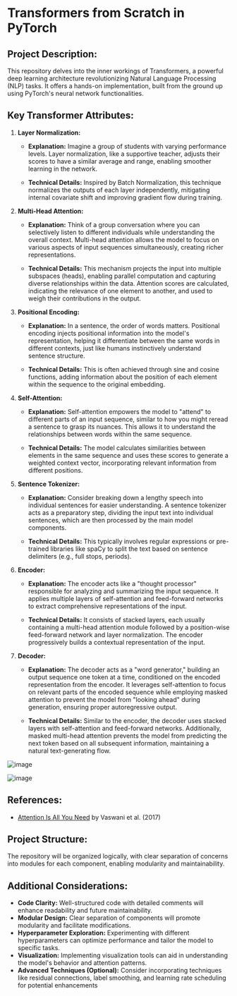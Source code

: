 # Transformers from Scratch in PyTorch

## Project Description:

This repository delves into the inner workings of Transformers, a powerful deep learning architecture revolutionizing Natural Language Processing (NLP) tasks. It offers a hands-on implementation, built from the ground up using PyTorch's neural network functionalities.

## Key Transformer Attributes:

1. **Layer Normalization:**

    - **Explanation:** Imagine a group of students with varying performance levels. Layer normalization, like a supportive teacher, adjusts their scores to have a similar average and range, enabling smoother learning in the network.
    
    - **Technical Details:** Inspired by Batch Normalization, this technique normalizes the outputs of each layer independently, mitigating internal covariate shift and improving gradient flow during training.

2. **Multi-Head Attention:**

    - **Explanation:** Think of a group conversation where you can selectively listen to different individuals while understanding the overall context. Multi-head attention allows the model to focus on various aspects of input sequences simultaneously, creating richer representations.
    
    - **Technical Details:** This mechanism projects the input into multiple subspaces (heads), enabling parallel computation and capturing diverse relationships within the data. Attention scores are calculated, indicating the relevance of one element to another, and used to weigh their contributions in the output.

3. **Positional Encoding:**

    - **Explanation:** In a sentence, the order of words matters. Positional encoding injects positional information into the model's representation, helping it differentiate between the same words in different contexts, just like humans instinctively understand sentence structure.
    
    - **Technical Details:** This is often achieved through sine and cosine functions, adding information about the position of each element within the sequence to the original embedding.

4. **Self-Attention:**

    - **Explanation:** Self-attention empowers the model to "attend" to different parts of an input sequence, similar to how you might reread a sentence to grasp its nuances. This allows it to understand the relationships between words within the same sequence.
    
    - **Technical Details:** The model calculates similarities between elements in the same sequence and uses these scores to generate a weighted context vector, incorporating relevant information from different positions.

5. **Sentence Tokenizer:**

    - **Explanation:** Consider breaking down a lengthy speech into individual sentences for easier understanding. A sentence tokenizer acts as a preparatory step, dividing the input text into individual sentences, which are then processed by the main model components.
    
    - **Technical Details:** This typically involves regular expressions or pre-trained libraries like spaCy to split the text based on sentence delimiters (e.g., full stops, periods).

6. **Encoder:**

    - **Explanation:** The encoder acts like a "thought processor" responsible for analyzing and summarizing the input sequence. It applies multiple layers of self-attention and feed-forward networks to extract comprehensive representations of the input.
    
    - **Technical Details:** It consists of stacked layers, each usually containing a multi-head attention module followed by a position-wise feed-forward network and layer normalization. The encoder progressively builds a contextual representation of the input.

7. **Decoder:**

    - **Explanation:** The decoder acts as a "word generator," building an output sequence one token at a time, conditioned on the encoded representation from the encoder. It leverages self-attention to focus on relevant parts of the encoded sequence while employing masked attention to prevent the model from "looking ahead" during generation, ensuring proper autoregressive output.
    
    - **Technical Details:** Similar to the encoder, the decoder uses stacked layers with self-attention and feed-forward networks. Additionally, masked multi-head attention prevents the model from predicting the next token based on all subsequent information, maintaining a natural text-generating flow.



![image](https://github.com/mcfatbeard57/TrasnformersFromScratch/assets/62231146/21bafbb6-46d2-4352-8d57-ec3dd74ef24f)

![image](https://github.com/mcfatbeard57/TrasnformersFromScratch/assets/62231146/bb58fe04-9cf9-449b-887f-ae8bcb412507)


## References:

- [Attention Is All You Need](https://arxiv.org/abs/1706.03762) by Vaswani et al. (2017)

## Project Structure:

The repository will be organized logically, with clear separation of concerns into modules for each component, enabling modularity and maintainability.

## Additional Considerations:

- **Code Clarity:** Well-structured code with detailed comments will enhance readability and future maintainability.
- **Modular Design:** Clear separation of components will promote modularity and facilitate modifications.
- **Hyperparameter Exploration:** Experimenting with different hyperparameters can optimize performance and tailor the model to specific tasks.
- **Visualization:** Implementing visualization tools can aid in understanding the model's behavior and attention patterns.
- **Advanced Techniques (Optional):** Consider incorporating techniques like residual connections, label smoothing, and learning rate scheduling for potential enhancements
